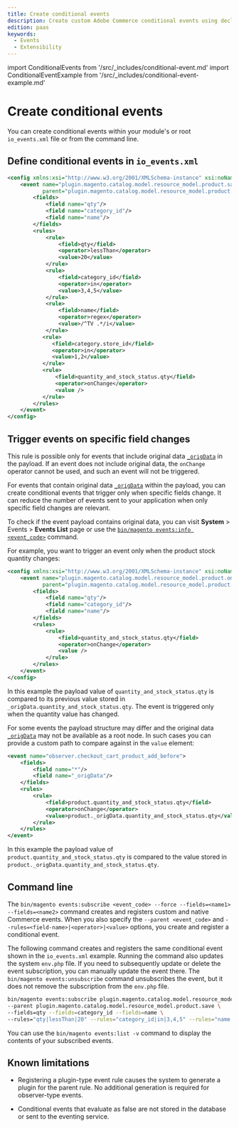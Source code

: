 ```yaml
---
title: Create conditional events
description: Create custom Adobe Commerce conditional events using declarative configuration.
edition: paas
keywords:
  - Events
  - Extensibility
---
```


import ConditionalEvents from '/src/_includes/conditional-event.md'
import ConditionalEventExample from '/src/_includes/conditional-event-example.md'

# Create conditional events

<ConditionalEvents />

You can create conditional events within your module's or root `io_events.xml` file or from the command line.

## Define conditional events in `io_events.xml`

<ConditionalEventExample />

```xml
<config xmlns:xsi="http://www.w3.org/2001/XMLSchema-instance" xsi:noNamespaceSchemaLocation="...">
    <event name="plugin.magento.catalog.model.resource_model.product.save_low_stock_event"
           parent="plugin.magento.catalog.model.resource_model.product.save">
        <fields>
            <field name="qty"/>
            <field name="category_id"/>
            <field name="name"/>
        </fields>
        <rules>
            <rule>
                <field>qty</field>
                <operator>lessThan</operator>
                <value>20</value>
            </rule>
            <rule>
                <field>category_id</field>
                <operator>in</operator>
                <value>3,4,5</value>
            </rule>
            <rule>
                <field>name</field>
                <operator>regex</operator>
                <value>/^TV .*/i</value>
            </rule>
           <rule>
              <field>category.store_id</field>
              <operator>in</operator>
              <value>1,2</value>
           </rule>
           <rule>
               <field>quantity_and_stock_status.qty</field>
               <operator>onChange</operator>
               <value />
           </rule>
        </rules>
    </event>
</config>
```

## Trigger events on specific field changes

<Edition name="paas" />

<InlineAlert variant="warning" slots="text"/>

This rule is possible only for events that include original data [`_origData`](./events-original-data.md) in the payload. If an event does not include original data, the `onChange` operator cannot be used, and such an event will not be triggered.

For events that contain original data [`_origData`](./events-original-data.md) within the payload, you can create conditional events that trigger only when specific fields change. It can reduce the number of events sent to your application when only specific field changes are relevant.

To check if the event payload contains original data, you can visit **System** > Events > **Events List** page or use the [`bin/magento events:info <event_code>`](./commands.md#return-event-details) command.

For example, you want to trigger an event only when the product stock quantity changes:

```xml
<config xmlns:xsi="http://www.w3.org/2001/XMLSchema-instance" xsi:noNamespaceSchemaLocation="...">
    <event name="plugin.magento.catalog.model.resource_model.product.on_stock_change_event"
           parent="plugin.magento.catalog.model.resource_model.product.save">
        <fields>
            <field name="qty"/>
            <field name="category_id"/>
            <field name="name"/>
        </fields>
        <rules>
            <rule>
                <field>quantity_and_stock_status.qty</field>
                <operator>onChange</operator>
                <value />
            </rule>
        </rules>
    </event>
</config>
```

In this example the payload value of `quantity_and_stock_status.qty` is compared to its previous value stored in `_origData.quantity_and_stock_status.qty`. The event is triggered only when the quantity value has changed.

For some events the payload structure may differ and the original data [`_origData`](./events-original-data.md) may not be available as a root node. In such cases you can provide a custom path to compare against in the `value` element:

```xml
<event name="observer.checkout_cart_product_add_before">
    <fields>
        <field name="*"/>
        <field name="_origData"/>
    </fields>
    <rules>
        <rule>
            <field>product.quantity_and_stock_status.qty</field>
            <operator>onChange</operator>
            <value>product._origData.quantity_and_stock_status.qty</value>
        </rule>
    </rules>
</event>
```

In this example the payload value of `product.quantity_and_stock_status.qty` is compared to the value stored in `product._origData.quantity_and_stock_status.qty`.

## Command line

The `bin/magento events:subscribe <event_code> --force --fields=<name1> --fields=<name2>` command creates and registers custom and native Commerce events. When you also specify the `--parent <event_code>` and `--rules=<field-name>|<operator>|<value>` options, you create and register a conditional event.

The following command creates and registers the same conditional event shown in the `io_events.xml` example. Running the command also updates the system `env.php` file. If you need to subsequently update or delete the event subscription, you can manually update the event there. The `bin/magento events:unsubscribe` command unsubscribes the event, but it does not remove the subscription from the `env.php` file.

```bash
bin/magento events:subscribe plugin.magento.catalog.model.resource_model.product.save_low_stock_event \
--parent plugin.magento.catalog.model.resource_model.product.save \
--fields=qty --fields=category_id --fields=name \
--rules="qty|lessThan|20" --rules="category_id|in|3,4,5" --rules="name|regex|/^TV .*/i"
```

You can use the `bin/magento events:list -v` command to display the contents of your subscribed events.

## Known limitations

*  Registering a plugin-type event rule causes the system to generate a plugin for the parent rule. No additional generation is required for observer-type events.

*  Conditional events that evaluate as false are not stored in the database or sent to the eventing service.
